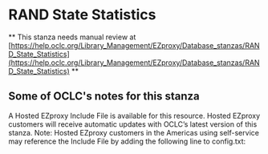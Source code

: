 # RAND State Statistics
** This stanza needs manual review at [https://help.oclc.org/Library_Management/EZproxy/Database_stanzas/RAND_State_Statistics](https://help.oclc.org/Library_Management/EZproxy/Database_stanzas/RAND_State_Statistics) **

## Some of OCLC's notes for this stanza

A Hosted EZproxy Include File is available for this resource. Hosted EZproxy customers will receive automatic updates with OCLC&rsquo;s latest version of this stanza. Note: Hosted EZproxy customers in the Americas using self-service may reference the Include File by adding the following line to config.txt:

&nbsp;
